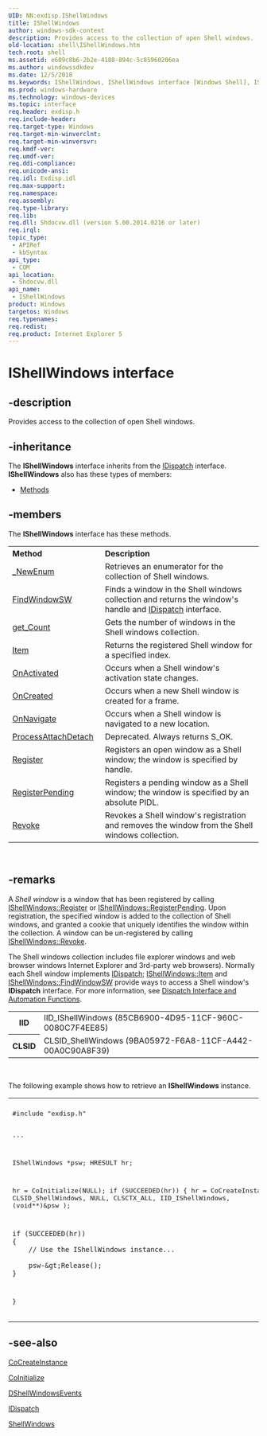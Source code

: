 ```yaml
---
UID: NN:exdisp.IShellWindows
title: IShellWindows
author: windows-sdk-content
description: Provides access to the collection of open Shell windows.
old-location: shell\IShellWindows.htm
tech.root: shell
ms.assetid: e609c8b6-2b2e-4188-894c-5c85960206ea
ms.author: windowssdkdev
ms.date: 12/5/2018
ms.keywords: IShellWindows, IShellWindows interface [Windows Shell], IShellWindows interface [Windows Shell],described, _win32_IShellWindows, exdisp/IShellWindows, shell.IShellWindows
ms.prod: windows-hardware
ms.technology: windows-devices
ms.topic: interface
req.header: exdisp.h
req.include-header: 
req.target-type: Windows
req.target-min-winverclnt: 
req.target-min-winversvr: 
req.kmdf-ver: 
req.umdf-ver: 
req.ddi-compliance: 
req.unicode-ansi: 
req.idl: Exdisp.idl
req.max-support: 
req.namespace: 
req.assembly: 
req.type-library: 
req.lib: 
req.dll: Shdocvw.dll (version 5.00.2014.0216 or later)
req.irql: 
topic_type:
 - APIRef
 - kbSyntax
api_type:
 - COM
api_location:
 - Shdocvw.dll
api_name:
 - IShellWindows
product: Windows
targetos: Windows
req.typenames: 
req.redist: 
req.product: Internet Explorer 5
---
```


# IShellWindows interface


## -description


Provides access to the collection of open Shell windows.


## -inheritance

The <b xmlns:loc="http://microsoft.com/wdcml/l10n">IShellWindows</b> interface inherits from the <a href="ebbff4bc-36b2-4861-9efa-ffa45e013eb5">IDispatch</a> interface. <b>IShellWindows</b> also has these types of members:
<ul>
<li><a href="https://docs.microsoft.com/">Methods</a></li>
</ul>

## -members

The <b>IShellWindows</b> interface has these methods.
<table class="members" id="memberListMethods">
<tr>
<th align="left" width="37%">Method</th>
<th align="left" width="63%">Description</th>
</tr>
<tr data="declared;">
<td align="left" width="37%">
<a href="https://msdn.microsoft.com/e91b2be7-2be9-4460-9a2a-57090dcfc961">_NewEnum</a>
</td>
<td align="left" width="63%">
Retrieves an enumerator for the collection of Shell windows.

</td>
</tr>
<tr data="declared;">
<td align="left" width="37%">
<a href="https://msdn.microsoft.com/10eed153-cb0b-4ce0-8cc5-2e7ebf683fda">FindWindowSW</a>
</td>
<td align="left" width="63%">
Finds a window in the Shell windows collection and returns the window's handle and <a href="ebbff4bc-36b2-4861-9efa-ffa45e013eb5">IDispatch</a> interface.

</td>
</tr>
<tr data="declared;">
<td align="left" width="37%">
<a href="https://msdn.microsoft.com/50781569-4c80-4304-96f3-8a135cea3b20">get_Count</a>
</td>
<td align="left" width="63%">
Gets the number of windows in the Shell windows collection.

</td>
</tr>
<tr data="declared;">
<td align="left" width="37%">
<a href="https://msdn.microsoft.com/04157d1a-8a4d-4ffd-882d-41748408ba2b">Item</a>
</td>
<td align="left" width="63%">
Returns the registered Shell window for a specified index.

</td>
</tr>
<tr data="declared;">
<td align="left" width="37%">
<a href="https://msdn.microsoft.com/ccd93f0f-3cd2-4b18-b6d2-834665d8b658">OnActivated</a>
</td>
<td align="left" width="63%">
Occurs when a Shell window's activation state changes.

</td>
</tr>
<tr data="declared;">
<td align="left" width="37%">
<a href="https://msdn.microsoft.com/ef2f75fe-dc93-403d-af1a-c08c45e2d818">OnCreated</a>
</td>
<td align="left" width="63%">
Occurs when a new Shell window is created for a frame.

</td>
</tr>
<tr data="declared;">
<td align="left" width="37%">
<a href="https://msdn.microsoft.com/b65bc979-db32-48b3-b71f-fd389957b265">OnNavigate</a>
</td>
<td align="left" width="63%">
Occurs when a Shell window is navigated to a new location.

</td>
</tr>
<tr data="declared;">
<td align="left" width="37%">
<a href="https://msdn.microsoft.com/79bc04f0-7b03-40aa-8324-7b4eccc8c527">ProcessAttachDetach</a>
</td>
<td align="left" width="63%">
Deprecated. Always returns S_OK.

</td>
</tr>
<tr data="declared;">
<td align="left" width="37%">
<a href="https://msdn.microsoft.com/4545cc34-2209-41a5-ab65-283f2985cce0">Register</a>
</td>
<td align="left" width="63%">
Registers an open window as a Shell window; the window is specified by handle.

</td>
</tr>
<tr data="declared;">
<td align="left" width="37%">
<a href="https://msdn.microsoft.com/75e8b82c-a94e-4aad-a224-f12b22b8a4b2">RegisterPending</a>
</td>
<td align="left" width="63%">
Registers a pending window as a Shell window; the window is specified by an absolute PIDL.

</td>
</tr>
<tr data="declared;">
<td align="left" width="37%">
<a href="https://msdn.microsoft.com/66ca2569-b763-445b-b5b5-98ef32c64578">Revoke</a>
</td>
<td align="left" width="63%">
Revokes a Shell window's registration and removes the window from the Shell windows collection.

</td>
</tr>
</table> 


## -remarks



A <i>Shell window</i> is a window that has been registered by calling <a href="https://msdn.microsoft.com/4545cc34-2209-41a5-ab65-283f2985cce0">IShellWindows::Register</a> or <a href="https://msdn.microsoft.com/75e8b82c-a94e-4aad-a224-f12b22b8a4b2">IShellWindows::RegisterPending</a>. Upon registration, the specified window is added to the collection of Shell windows, and granted a cookie that uniquely identifies the window within the collection. A window can be un-registered by calling <a href="https://msdn.microsoft.com/66ca2569-b763-445b-b5b5-98ef32c64578">IShellWindows::Revoke</a>.

The Shell windows collection includes file explorer windows and web browser windows Internet Explorer and 3rd-party web browsers). Normally each Shell window implements <a href="ebbff4bc-36b2-4861-9efa-ffa45e013eb5">IDispatch</a>; <a href="https://msdn.microsoft.com/04157d1a-8a4d-4ffd-882d-41748408ba2b">IShellWindows::Item</a> and <a href="https://msdn.microsoft.com/10eed153-cb0b-4ce0-8cc5-2e7ebf683fda">IShellWindows::FindWindowSW</a> provide ways to access a Shell window's <b>IDispatch</b> interface. For more information, see <a href="75bff268-bd85-49c4-b761-b557f4b1c588">Dispatch Interface and Automation Functions</a>.


<table class="clsStd">
<tr>
<th>IID</th>
<td>IID_IShellWindows (85CB6900-4D95-11CF-960C-0080C7F4EE85)</td>
</tr>
<tr>
<th>CLSID</th>
<td>CLSID_ShellWindows (9BA05972-F6A8-11CF-A442-00A0C90A8F39)</td>
</tr>
</table>
 



The following example shows how to retrieve an <b>IShellWindows</b> instance.

<div class="code"><span codelanguage=""><table>
<tr>
<th></th>
</tr>
<tr>
<td>
<pre>#include "exdisp.h"
                
...

IShellWindows *psw;
HRESULT hr;

hr = CoInitialize(NULL);
if (SUCCEEDED(hr))
{
    hr = CoCreateInstance(
        CLSID_ShellWindows,
        NULL,
        CLSCTX_ALL,
        IID_IShellWindows,
        (void**)&amp;psw
    );
    
    if (SUCCEEDED(hr))
    {
        // Use the IShellWindows instance...
        
        psw-&gt;Release();
    }
}</pre>
</td>
</tr>
</table></span></div>



## -see-also




<a href="https://msdn.microsoft.com/7295a55b-12c7-4ed0-a7a4-9ecee16afdec">CoCreateInstance</a>



<a href="https://msdn.microsoft.com/0f171cf4-87b9-43a6-97f2-80ed344fe376">CoInitialize</a>



<a href="https://msdn.microsoft.com/c340296d-f8eb-43a1-809d-912ea7412fe2">DShellWindowsEvents</a>



<a href="ebbff4bc-36b2-4861-9efa-ffa45e013eb5">IDispatch</a>



<a href="https://msdn.microsoft.com/cad1f961-7fb4-4ba1-be48-b664d3de2c60">ShellWindows</a>
 

 

